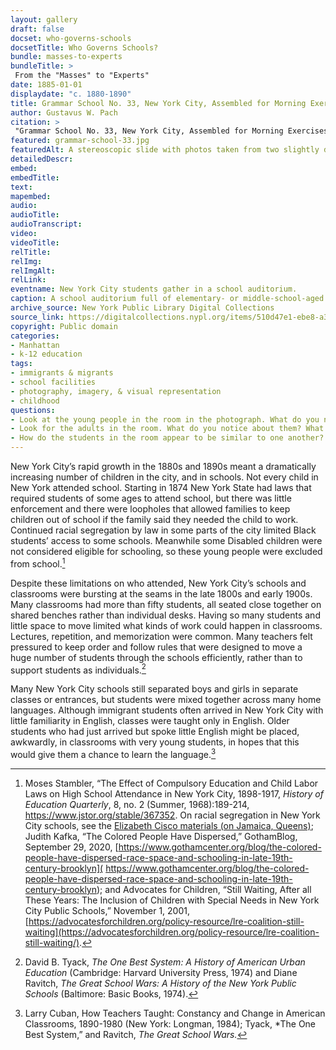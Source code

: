 ```yaml
--- 
layout: gallery
draft: false
docset: who-governs-schools
docsetTitle: Who Governs Schools?
bundle: masses-to-experts
bundleTitle: >
 From the "Masses" to "Experts"
date: 1885-01-01
displaydate: "c. 1880-1890"
title: Grammar School No. 33, New York City, Assembled for Morning Exercises
author: Gustavus W. Pach
citation: >
 "Grammar School No. 33, New York City, Assembled for Morning Exercises," Gustavus W. Pach, in New York City Civil Rights History Project, Accessed: [Month Day, Year], https://nyccivilrightshistory.org/gallery/grammar-school-33.
featured: grammar-school-33.jpg
featuredAlt: A stereoscopic slide with photos taken from two slightly different angles shows around 100 schoolgirls seated in a large auditorium with several women teachers in the background.
detailedDescr: 
embed: 
embedTitle: 
text: 
mapembed: 
audio: 
audioTitle: 
audioTranscript: 
video: 
videoTitle: 
relTitle: 
relImg: 
relImgAlt: 
relLink: 
eventname: New York City students gather in a school auditorium. 
caption: A school auditorium full of elementary- or middle-school-aged students. 
archive_source: New York Public Library Digital Collections
source_link: https://digitalcollections.nypl.org/items/510d47e1-ebe8-a3d9-e040-e00a18064a99
copyright: Public domain
categories: 
- Manhattan
- k-12 education
tags: 
- immigrants & migrants
- school facilities
- photography, imagery, & visual representation
- childhood
questions: 
- Look at the young people in the room in the photograph. What do you notice about them? What do you think it felt like to be a student in this space? Do you think this would have been a supportive environment for the students? Why or why not? 
- Look for the adults in the room. What do you notice about them? What do their positions in the room and body postures communicate?
- How do the students in the room appear to be similar to one another? Given what you know about who was attending school in New York City at the time, how might they have been different from one another?
--- 
```


New York City’s rapid growth in the 1880s and 1890s meant a dramatically increasing number of children in the city, and in schools. Not every child in New York attended school. Starting in 1874 New York State had laws that required students of some ages to attend school, but there was little enforcement and there were loopholes that allowed families to keep children out of school if the family said they needed the child to work. Continued racial segregation by law in some parts of the city limited Black students’ access to some schools. Meanwhile some Disabled children were not considered eligible for schooling, so these young people were excluded from school.[^1]

Despite these limitations on who attended, New York City’s schools and classrooms were bursting at the seams in the late 1800s and early 1900s. Many classrooms had more than fifty students, all seated close together on shared benches rather than individual desks. Having so many students and little space to move limited what kinds of work could happen in classrooms. Lectures, repetition, and memorization were common. Many teachers felt pressured to keep order and follow rules that were designed to move a huge number of students through the schools efficiently, rather than to support students as individuals.[^2]

Many New York City schools still separated boys and girls in separate classes or entrances, but students were mixed together across many home languages. Although immigrant students often arrived in New York City with little familiarity in English, classes were taught only in English. Older students who had just arrived but spoke little English might be placed, awkwardly, in classrooms with very young students, in hopes that this would give them a chance to learn the language.[^3]

[^1]: Moses Stambler, “The Effect of Compulsory Education and Child Labor Laws on High School Attendance in New York City, 1898-1917, *History of Education Quarterly*, 8, no. 2 (Summer, 1968):189-214, <https://www.jstor.org/stable/367352>. On racial segregation in New York City schools, see the [Elizabeth Cisco materials (on Jamaica, Queens)](https://nyccivilrightshistory.org/topics/black-latina-women/cisco-resisting-segregation/); Judith Kafka, “The Colored People Have Dispersed,” GothamBlog, September 29, 2020, [https://www.gothamcenter.org/blog/the-colored-people-have-dispersed-race-space-and-schooling-in-late-19th-century-brooklyn]( https://www.gothamcenter.org/blog/the-colored-people-have-dispersed-race-space-and-schooling-in-late-19th-century-brooklyn); and Advocates for Children, “Still Waiting, After all These Years: The Inclusion of Children with Special Needs in New York City Public Schools,” November 1, 2001, [https://advocatesforchildren.org/policy-resource/lre-coalition-still-waiting](https://advocatesforchildren.org/policy-resource/lre-coalition-still-waiting/).  

[^2]: David B. Tyack, *The One Best System: A History of American Urban Education* (Cambridge: Harvard University Press, 1974) and Diane Ravitch, *The Great School Wars: A History of the New York Public Schools* (Baltimore: Basic Books, 1974).

[^3]: Larry Cuban, How Teachers Taught: Constancy and Change in American Classrooms, 1890-1980 (New York: Longman, 1984); Tyack, *The One Best System,” and Ravitch, *The Great School Wars.*

